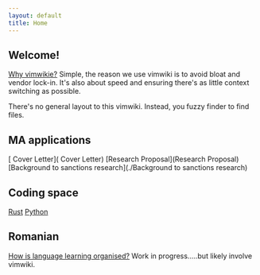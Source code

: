 ```yaml
---
layout: default
title: Home
---
```


## Welcome! 
[Why vimwikie?](./why.md) Simple, the reason we use vimwiki is to avoid bloat and vendor lock-in. It's also about speed and ensuring there's as little context switching as possible.

There's no general layout to this vimwiki. Instead, you fuzzy finder to
find files.

## MA applications
[ Cover Letter]( Cover Letter)
[Research Proposal](Research Proposal)
[Background to sanctions research](./Background to sanctions research)

## Coding space

[Rust](Rust)
[Python](Python)

## Romanian

[How is language learning organised?](./for_language_learning.md) Work in progress.....but likely involve vimwiki.   


